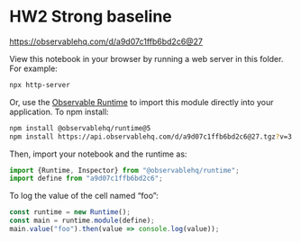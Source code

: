 # HW2 Strong baseline

https://observablehq.com/d/a9d07c1ffb6bd2c6@27

View this notebook in your browser by running a web server in this folder. For
example:

~~~sh
npx http-server
~~~

Or, use the [Observable Runtime](https://github.com/observablehq/runtime) to
import this module directly into your application. To npm install:

~~~sh
npm install @observablehq/runtime@5
npm install https://api.observablehq.com/d/a9d07c1ffb6bd2c6@27.tgz?v=3
~~~

Then, import your notebook and the runtime as:

~~~js
import {Runtime, Inspector} from "@observablehq/runtime";
import define from "a9d07c1ffb6bd2c6";
~~~

To log the value of the cell named “foo”:

~~~js
const runtime = new Runtime();
const main = runtime.module(define);
main.value("foo").then(value => console.log(value));
~~~
